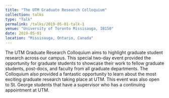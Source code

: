 ```yaml
---
title: "The UTM Graduate Research Colloquium"
collection: talks
type: "Talk"
permalink: /talks/2019-05-01-talk-1
venue: "University of Toronto Missisauga, IB150"
date: 2019-05-01
location: "Missisauga, Ontario, Canada"
---
```


The UTM Graduate Research Colloquium aims to highlight graduate student research across our campus. This special two-day event provided the opportunity for graduate students to showcase their work to fellow graduate students, post-docs, and faculty from all graduate departments. The Colloquium also provided a fantastic opportunity to learn about the most exciting graduate research taking place at UTM. This event was also open to St. George students that have a supervisor who has a continuing appointment at UTM.
